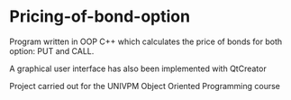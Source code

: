 # Pricing-of-bond-option

Program written in OOP C++ which calculates the price of bonds for both option: PUT and CALL.

A graphical user interface has also been implemented with QtCreator

Project carried out for the UNIVPM Object Oriented Programming course
